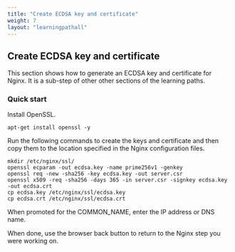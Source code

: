 ```yaml
---
title: "Create ECDSA key and certificate"
weight: 7
layout: "learningpathall"
---
```



## Create ECDSA key and certificate

This section shows how to generate an ECDSA key and certificate for Nginx. It is a sub-step of other other sections of the learning paths.

### Quick start 

Install OpenSSL.

```console
apt-get install openssl -y
```

Run the following commands to create the keys and certificate and then copy them to the location specified in the Nginx configuration files.

```console
mkdir /etc/nginx/ssl/
openssl ecparam -out ecdsa.key -name prime256v1 -genkey
openssl req -new -sha256 -key ecdsa.key -out server.csr
openssl x509 -req -sha256 -days 365 -in server.csr -signkey ecdsa.key -out ecdsa.crt
cp ecdsa.key /etc/nginx/ssl/ecdsa.key
cp ecdsa.crt /etc/nginx/ssl/ecdsa.crt
```

When promoted for the COMMON_NAME, enter the IP address or DNS name.

When done, use the browser back button to return to the Nginx step you were working on.
